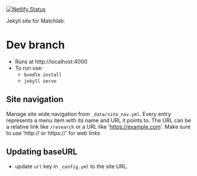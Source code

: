 [![Netlify Status](https://api.netlify.com/api/v1/badges/8c17197c-9282-49f1-a779-d0409b3da2c6/deploy-status)](https://app.netlify.com/sites/flamboyant-darwin-3ada19/deploys)

Jekyll site for Matchlab.

# Dev branch
- Runs at http://localhost:4000
- To run use:
  - `bundle install`
  - `jekyll serve`

## Site navigation
Manage site wide navigation from `_data/site_nav.yml`. Every entry represents a menu item with its name and URL it points to. The URL can be a relative link like `/research` or a URL like 'https://example.com'. Make sure to use 'http:// or https://' for web links

## Updating baseURL
- update `url` key in `_config.yml` to the site URL.